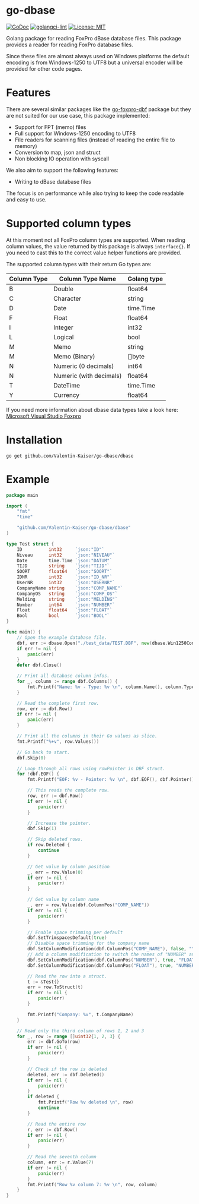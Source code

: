 # go-dbase

[![GoDoc](https://godoc.org/github.com/golang/gddo?status.svg)](http://godoc.org/github.com/Valentin-Kaiser/go-dbase)
[![golangci-lint](https://github.com/Valentin-Kaiser/go-dbase/workflows/golangci-lint/badge.svg)](https://github.com/Valentin-Kaiser/go-dbase)
[![License: MIT](https://img.shields.io/badge/License-MIT-yellow.svg)](https://opensource.org/licenses/MIT)

Golang package for reading FoxPro dBase database files.
This package provides a reader for reading FoxPro database files.

Since these files are almost always used on Windows platforms the default encoding is from Windows-1250 to UTF8 but a universal encoder will be provided for other code pages.
# Features 

There are several similar packages like the [go-foxpro-dbf](https://github.com/SebastiaanKlippert/go-foxpro-dbf) package but they are not suited for our use case, this package implemented:

* Support for FPT (memo) files
* Full support for Windows-1250 encoding to UTF8
* File readers for scanning files (instead of reading the entire file to memory)
* Conversion to map, json and struct
* Non blocking IO operation with syscall

We also aim to support the following features:

* Writing to dBase database files

The focus is on performance while also trying to keep the code readable and easy to use.

# Supported column types

At this moment not all FoxPro column types are supported.
When reading column values, the value returned by this package is always `interface{}`. 
If you need to cast this to the correct value helper functions are provided.

The supported column types with their return Go types are: 

| Column Type | Column Type Name | Golang type |
|------------|-----------------|-------------|
| B | Double | float64 |
| C | Character | string |
| D | Date | time.Time |
| F | Float | float64 |
| I | Integer | int32 |
| L | Logical | bool |
| M | Memo  | string |
| M | Memo (Binary) | []byte |
| N | Numeric (0 decimals) | int64 |
| N | Numeric (with decimals) | float64 |
| T | DateTime | time.Time |
| Y | Currency | float64 |

If you need more information about dbase data types take a look here: [Microsoft Visual Studio Foxpro](https://learn.microsoft.com/en-us/previous-versions/visualstudio/foxpro/74zkxe2k(v=vs.80))

# Installation
``` 
go get github.com/Valentin-Kaiser/go-dbase/dbase
```

# Example

```go
package main

import (
	"fmt"
	"time"

	"github.com/Valentin-Kaiser/go-dbase/dbase"
)

type Test struct {
	ID          int32     `json:"ID"`
	Niveau      int32     `json:"NIVEAU"`
	Date        time.Time `json:"DATUM"`
	TIJD        string    `json:"TIJD"`
	SOORT       float64   `json:"SOORT"`
	IDNR        int32     `json:"ID_NR"`
	UserNR      int32     `json:"USERNR"`
	CompanyName string    `json:"COMP_NAME"`
	CompanyOS   string    `json:"COMP_OS"`
	Melding     string    `json:"MELDING"`
	Number      int64     `json:"NUMBER"`
	Float       float64   `json:"FLOAT"`
	Bool        bool      `json:"BOOL"`
}

func main() {
	// Open the example database file.
	dbf, err := dbase.Open("./test_data/TEST.DBF", new(dbase.Win1250Converter))
	if err != nil {
		panic(err)
	}
	defer dbf.Close()

	// Print all database column infos.
	for _, column := range dbf.Columns() {
		fmt.Printf("Name: %v - Type: %v \n", column.Name(), column.Type())
	}

	// Read the complete first row.
	row, err := dbf.Row()
	if err != nil {
		panic(err)
	}

	// Print all the columns in their Go values as slice.
	fmt.Printf("%+v", row.Values())

	// Go back to start.
	dbf.Skip(0)

	// Loop through all rows using rowPointer in DBF struct.
	for !dbf.EOF() {
		fmt.Printf("EOF: %v - Pointer: %v \n", dbf.EOF(), dbf.Pointer())

		// This reads the complete row.
		row, err := dbf.Row()
		if err != nil {
			panic(err)
		}

		// Increase the pointer.
		dbf.Skip(1)

		// Skip deleted rows.
		if row.Deleted {
			continue
		}

		// Get value by column position
		_, err = row.Value(0)
		if err != nil {
			panic(err)
		}

		// Get value by column name
		_, err = row.Value(dbf.ColumnPos("COMP_NAME"))
		if err != nil {
			panic(err)
		}

		// Enable space trimming per default
		dbf.SetTrimspacesDefault(true)
		// Disable space trimming for the company name
		dbf.SetColumnModification(dbf.ColumnPos("COMP_NAME"), false, "", nil)
		// Add a column modification to switch the names of "NUMBER" and "Float" to match the data types
		dbf.SetColumnModification(dbf.ColumnPos("NUMBER"), true, "FLOAT", nil)
		dbf.SetColumnModification(dbf.ColumnPos("FLOAT"), true, "NUMBER", nil)

		// Read the row into a struct.
		t := &Test{}
		err = row.ToStruct(t)
		if err != nil {
			panic(err)
		}

		fmt.Printf("Company: %v", t.CompanyName)
	}

	// Read only the third column of rows 1, 2 and 3
	for _, row := range []uint32{1, 2, 3} {
		err := dbf.GoTo(row)
		if err != nil {
			panic(err)
		}

		// Check if the row is deleted
		deleted, err := dbf.Deleted()
		if err != nil {
			panic(err)
		}
		if deleted {
			fmt.Printf("Row %v deleted \n", row)
			continue
		}

		// Read the entire row
		r, err := dbf.Row()
		if err != nil {
			panic(err)
		}

		// Read the seventh column
		column, err := r.Value(7)
		if err != nil {
			panic(err)
		}
		fmt.Printf("Row %v column 7: %v \n", row, column)
	}
}
```
